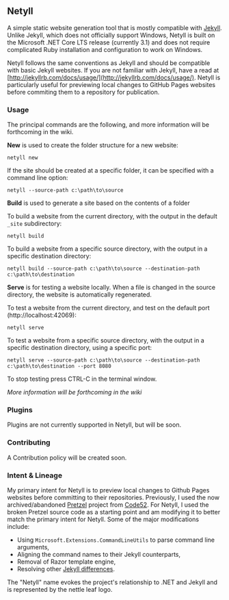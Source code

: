 ## Netyll

A simple static website generation tool that is mostly compatible with [Jekyll](https://github.com/jekyll/jekyll). Unlike Jekyll, which does not officially support Windows, Netyll is built on the Microsoft .NET Core LTS release (currently 3.1) and does not require complicated Ruby installation and configuration to work on Windows.

Netyll follows the same conventions as Jekyll and should be compatible with basic Jekyll websites. If you are not familiar with Jekyll, have a read at [http://jekyllrb.com/docs/usage/](http://jekyllrb.com/docs/usage/). Netyll is particularly useful for previewing local changes to GitHub Pages websites before commiting them to a repository for publication.

### Usage

The principal commands are the following, and more information will be forthcoming in the wiki.

**New** is used to create the folder structure for a new website:

    netyll new

If the site should be created at a specific folder, it can be specified with a command line option:

    netyll --source-path c:\path\to\source

**Build** is used to generate a site based on the contents of a folder

To build a website from the current directory, with the output in the default `_site` subdirectory:

    netyll build

To build a website from a specific source directory, with the output in a specific destination directory:

    netyll build --source-path c:\path\to\source --destination-path c:\path\to\destination

**Serve** is for testing a website locally. When a file is changed in the source directory, the website is automatically regenerated.

To test a website from the current directory, and test on the default port (http://localhost:42069):

    netyll serve

To test a website from a specific source directory, with the output in a specific destination directory, using a specific port:

    netyll serve --source-path c:\path\to\source --destination-path c:\path\to\destination --port 8080

To stop testing press CTRL-C in the terminal window.

*More information will be forthcoming in the wiki*

### Plugins

Plugins are not currently supported in Netyll, but will be soon.

### Contributing

A Contribution policy will be created soon.

### Intent & Lineage

My primary intent for Netyll is to preview local changes to Github Pages websites before committing to their repositories. Previously, I used the now archived/abandoned [Pretzel](https://github.com/Code52/pretzel) project from [Code52](https://github.com/Code52). For Netyll, I used the broken Pretzel source code as a starting point and am modifying it to better match the primary intent for Netyll. Some of the major modifications include:

- Using `Microsoft.Extensions.CommandLineUtils` to parse command line arguments,
- Aligning the command names to their Jekyll counterparts,
- Removal of Razor template engine,
- Resolving other [Jekyll differences](https://github.com/Code52/pretzel/wiki/Jekyll-differences).

The "Netyll" name evokes the project's relationship to .NET and Jekyll and is represented by the nettle leaf logo.
